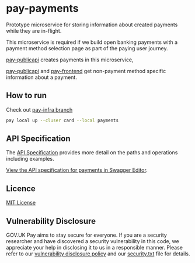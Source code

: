 # pay-payments

Prototype microservice for storing information about created payments while they are in-flight.

This microservice is required if we build open banking payments with a payment method selection page as part of the paying user journey. 

[pay-publicapi](https://github.com/alphagov/pay-publicapi) creates payments in this microservice,

[pay-publicapi](https://github.com/alphagov/pay-publicapi) and [pay-frontend](https://github.com/alphagov/pay-frontend) get non-payment method specific information about a payment.

## How to run

Check out [pay-infra branch](https://github.com/alphagov/pay-infra/tree/new-payment-microservice-prototype)

```sh
pay local up --cluser card --local payments
```

## API Specification

The [API Specification](openapi/payments_spec.yaml) provides more detail on the paths and operations including examples.

[View the API specification for payments in Swagger Editor](https://editor.swagger.io/?url=https://raw.githubusercontent.com/stephencdaly/pay-payments/main/openapi/payments_spec.yaml).

## Licence

[MIT License](LICENSE)

## Vulnerability Disclosure

GOV.UK Pay aims to stay secure for everyone. If you are a security researcher and have discovered a security vulnerability in this code, we appreciate your help in disclosing it to us in a responsible manner. Please refer to our [vulnerability disclosure policy](https://www.gov.uk/help/report-vulnerability) and our [security.txt](https://vdp.cabinetoffice.gov.uk/.well-known/security.txt) file for details.
